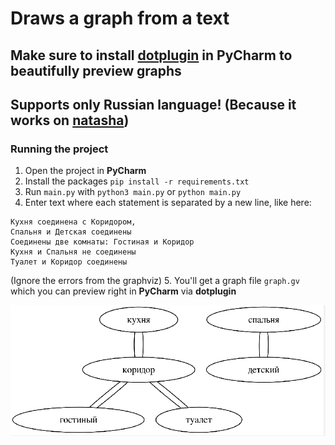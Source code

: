 # Draws a graph from a text

## Make sure to install [dotplugin](https://plugins.jetbrains.com/plugin/10312-dotplugin) in PyCharm to beautifully preview graphs

## Supports only Russian language! (Because it works on [natasha](https://github.com/natasha/natasha))

### Running the project

1. Open the project in **PyCharm**
2. Install the packages `pip install -r requirements.txt`
3. Run `main.py` with `python3 main.py` or `python main.py`
4. Enter text where each statement is separated by a new line, like here:
```
Кухня соединена с Коридором,
Спальня и Детская соединены
Соединены две комнаты: Гостиная и Коридор
Кухня и Спальня не соединены
Туалет и Коридор соединены
```
(Ignore the errors from the graphviz)
5. You'll get a graph file `graph.gv` which you can preview right in **PyCharm** via **dotplugin**

![Graph preview](preview.png)
